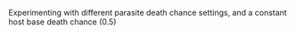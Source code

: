 Experimenting with different parasite death chance settings, and a constant host base death chance (0.5)
